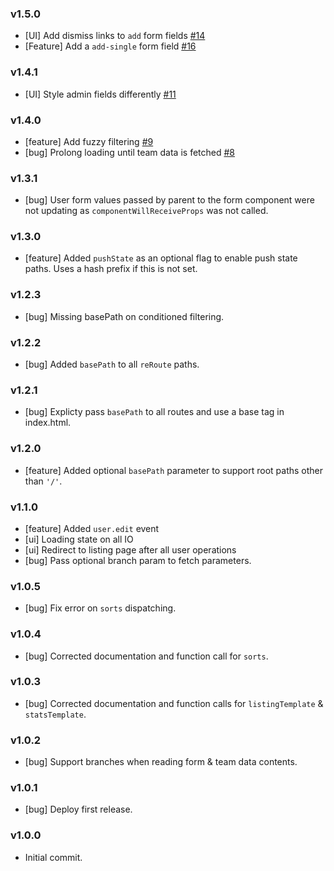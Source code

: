 ### v1.5.0

- [UI] Add dismiss links to `add` form fields [#14](https://github.com/mapbox/team-directory/pull/14)
- [Feature] Add a `add-single` form field [#16](https://github.com/mapbox/team-directory/pull/16)

### v1.4.1

- [UI] Style admin fields differently [#11](https://github.com/mapbox/team-directory/issues/11)

### v1.4.0

- [feature] Add fuzzy filtering [#9](https://github.com/mapbox/team-directory/pull/9)
- [bug] Prolong loading until team data is fetched [#8](https://github.com/mapbox/team-directory/issues/8)

### v1.3.1

- [bug] User form values passed by parent to the form component were not updating as `componentWillReceiveProps` was not called.

### v1.3.0

- [feature] Added `pushState` as an optional flag to enable push state paths. Uses a hash prefix if this is not set.

### v1.2.3

- [bug] Missing basePath on conditioned filtering.

### v1.2.2

- [bug] Added `basePath` to all `reRoute` paths.

### v1.2.1

- [bug] Explicty pass `basePath` to all routes and use a base tag in index.html.

### v1.2.0

- [feature] Added optional `basePath` parameter to support root paths other than `'/'`.

### v1.1.0

- [feature] Added `user.edit` event
- [ui] Loading state on all IO
- [ui] Redirect to listing page after all user operations
- [bug] Pass optional branch param to fetch parameters.

### v1.0.5

- [bug] Fix error on `sorts` dispatching.

### v1.0.4

- [bug] Corrected documentation and function call for `sorts`.

### v1.0.3

- [bug] Corrected documentation and function calls for `listingTemplate` & `statsTemplate`.

### v1.0.2

- [bug] Support branches when reading form & team data contents.

### v1.0.1

- [bug] Deploy first release.

### v1.0.0

- Initial commit.
